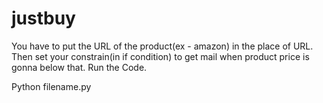 # justbuy

You have to put the URL of the product(ex - amazon) in the place of URL.
Then set your constrain(in if condition) to get mail when product price is gonna below that.
Run the Code.

Python filename.py
